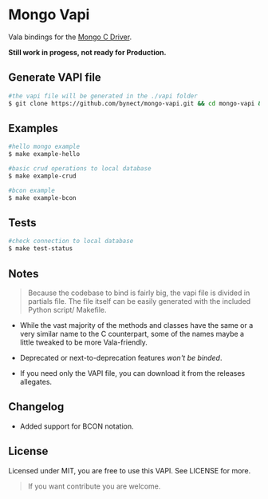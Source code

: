 # Mongo Vapi

Vala bindings for the [Mongo C Driver](https://github.com/mongodb/mongo-c-driver "mongoc driver").

**Still work in progess, not ready for Production.**

## Generate VAPI file

```sh
#the vapi file will be generated in the ./vapi folder
$ git clone https://github.com/bynect/mongo-vapi.git && cd mongo-vapi && make
```

## Examples
```sh
#hello mongo example
$ make example-hello

#basic crud operations to local database
$ make example-crud

#bcon example
$ make example-bcon
```

## Tests

```sh
#check connection to local database
$ make test-status
```

## Notes

>Because the codebase to bind is fairly big, the vapi file is divided in partials file. The file itself can be easily generated with the included Python script/ Makefile.

- While the vast majority of the methods and classes have the same or a very similar name to the C counterpart, some of the names maybe a little tweaked to be more Vala-friendly.

- Deprecated or next-to-deprecation features _won't be binded_.

- If you need only the VAPI file, you can download it from the releases allegates.

## Changelog

- Added support for BCON notation.

## License
Licensed under MIT, you are free to use this VAPI. See LICENSE for more.

>If you want contribute you are welcome.

